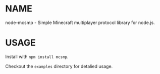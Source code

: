 # NAME

node-mcsmp - Simple Minecraft multiplayer protocol library for node.js.



# USAGE

Install with `npm install mcsmp`.

Checkout the `examples` directory for detalied usage.